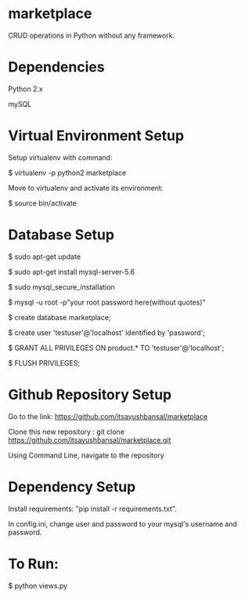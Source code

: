 # marketplace
CRUD operations in Python without any framework.

# Dependencies
Python 2.x

mySQL

# Virtual Environment Setup
Setup virtualenv with command: 

$ virtualenv -p python2 marketplace

Move to virtualenv and activate its environment:

$ source bin/activate

# Database Setup
$ sudo apt-get update

$ sudo apt-get install mysql-server-5.6

$ sudo mysql_secure_installation

$ mysql -u root -p"your root password here(without quotes)"

$ create database marketplace;

$ create user 'testuser'@'localhost' identified by 'password';

$ GRANT ALL PRIVILEGES ON product.* TO 'testuser'@'localhost';

$ FLUSH PRIVILEGES;

# Github Repository Setup
Go to the link: https://github.com/itsayushbansal/marketplace

Clone this new repository : git clone https://github.com/itsayushbansal/marketplace.git

Using Command Line, navigate to the repository

# Dependency Setup
Install requirements: "pip install -r requirements.txt".

In config.ini, change user and password to your mysql's username and password.

# To Run:
$ python views.py
